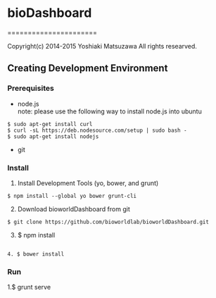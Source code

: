 # bioDashboard
======================

Copyright(c) 2014-2015 Yoshiaki Matsuzawa All rights researved.

Creating Development Environment
--------------------------------

### Prerequisites ###

* node.js  
note: please use the following way to install node.js into ubuntu  

```shell
$ sudo apt-get install curl
$ curl -sL https://deb.nodesource.com/setup | sudo bash -  
$ sudo apt-get install nodejs  
```
* git

### Install ###

1. Install Development Tools (yo, bower, and grunt)
```shell
$ npm install --global yo bower grunt-cli
```

2. Download bioworldDashboard from git  
```shell
$ git clone https://github.com/bioworldlab/bioworldDashboard.git
```

3. $ npm install
```

4. $ bower install
```

### Run ###

1.$ grunt serve
```

